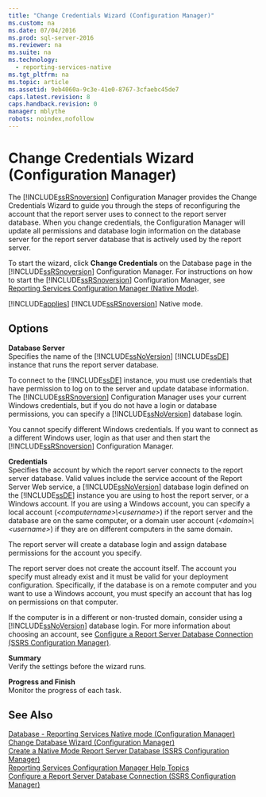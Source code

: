 ```yaml
---
title: "Change Credentials Wizard (Configuration Manager)"
ms.custom: na
ms.date: 07/04/2016
ms.prod: sql-server-2016
ms.reviewer: na
ms.suite: na
ms.technology: 
  - reporting-services-native
ms.tgt_pltfrm: na
ms.topic: article
ms.assetid: 9eb4060a-9c3e-41e0-8767-3cfaebc45de7
caps.latest.revision: 8
caps.handback.revision: 0
manager: mblythe
robots: noindex,nofollow
---
```

# Change Credentials Wizard (Configuration Manager)
The [!INCLUDE[ssRSnoversion](../../Topics/TopicNameContainA/tokens/ssRSnoversion_md.md)] Configuration Manager provides the Change Credentials Wizard to guide you through the steps of reconfiguring the account that the report server uses to connect to the report server database. When you change credentials, the Configuration Manager will update all permissions and database login information on the database server for the report server database that is actively used by the report server.  
  
 To start the wizard, click **Change Credentials** on the Database page in the [!INCLUDE[ssRSnoversion](../../Topics/TopicNameContainA/tokens/ssRSnoversion_md.md)] Configuration Manager. For instructions on how to start the [!INCLUDE[ssRSnoversion](../../Topics/TopicNameContainA/tokens/ssRSnoversion_md.md)] Configuration Manager, see [Reporting Services Configuration Manager (Native Mode)](../../Topics/TopicNameNotContainA/Reporting-Services-Configuration-Manager--Native-Mode-.md).  
  
 [!INCLUDE[applies](../../Topics/TopicNameContainA/tokens/applies_md.md)] [!INCLUDE[ssRSnoversion](../../Topics/TopicNameContainA/tokens/ssRSnoversion_md.md)] Native mode.  
  
## Options  
 **Database Server**  
 Specifies the name of the [!INCLUDE[ssNoVersion](../../Topics/TopicNameContainA/tokens/ssNoVersion_md.md)] [!INCLUDE[ssDE](../../Topics/TopicNameContainA/tokens/ssDE_md.md)] instance that runs the report server database.  
  
 To connect to the [!INCLUDE[ssDE](../../Topics/TopicNameContainA/tokens/ssDE_md.md)] instance, you must use credentials that have permission to log on to the server and update database information. The [!INCLUDE[ssRSnoversion](../../Topics/TopicNameContainA/tokens/ssRSnoversion_md.md)] Configuration Manager uses your current Windows credentials, but if you do not have a login or database permissions, you can specify a [!INCLUDE[ssNoVersion](../../Topics/TopicNameContainA/tokens/ssNoVersion_md.md)] database login.  
  
 You cannot specify different Windows credentials. If you want to connect as a different Windows user, login as that user and then start the [!INCLUDE[ssRSnoversion](../../Topics/TopicNameContainA/tokens/ssRSnoversion_md.md)] Configuration Manager.  
  
 **Credentials**  
 Specifies the account by which the report server connects to the report server database. Valid values include the service account of the Report Server Web service, a [!INCLUDE[ssNoVersion](../../Topics/TopicNameContainA/tokens/ssNoVersion_md.md)] database login defined on the [!INCLUDE[ssDE](../../Topics/TopicNameContainA/tokens/ssDE_md.md)] instance you are using to host the report server, or a Windows account. If you are using a Windows account, you can specify a local account (*<computername\>\\<username\>*) if the report server and the database are on the same computer, or a domain user account (*<domain\>\\<username\>*) if they are on different computers in the same domain.  
  
 The report server will create a database login and assign database permissions for the account you specify.  
  
 The report server does not create the account itself. The account you specify must already exist and it must be valid for your deployment configuration. Specifically, if the database is on a remote computer and you want to use a Windows account, you must specify an account that has log on permissions on that computer.  
  
 If the computer is in a different or non-trusted domain, consider using a [!INCLUDE[ssNoVersion](../../Topics/TopicNameContainA/tokens/ssNoVersion_md.md)] database login. For more information about choosing an account, see [Configure a Report Server Database Connection  (SSRS Configuration Manager)](../../Topics/TopicNameContainA/Configure-a-Report-Server-Database-Connection---SSRS-Configuration-Manager-.md).  
  
 **Summary**  
 Verify the settings before the wizard runs.  
  
 **Progress and Finish**  
 Monitor the progress of each task.  
  
## See Also  
 [Database  - Reporting Services Native mode (Configuration Manager)](../../Topics/TopicNameNotContainA/Database----Reporting-Services-Native-mode--Configuration-Manager-.md)   
 [Change Database Wizard (Configuration Manager)](../../Topics/TopicNameNotContainA/Change-Database-Wizard--Configuration-Manager-.md)   
 [Create a Native Mode Report Server Database  (SSRS Configuration Manager)](../../Topics/TopicNameContainA/Create-a-Native-Mode-Report-Server-Database---SSRS-Configuration-Manager-.md)   
 [Reporting Services Configuration Manager Help Topics](../../Topics/TopicNameNotContainA/Reporting-Services-Configuration-Manager-Help-Topics.md)   
 [Configure a Report Server Database Connection  (SSRS Configuration Manager)](../../Topics/TopicNameContainA/Configure-a-Report-Server-Database-Connection---SSRS-Configuration-Manager-.md)